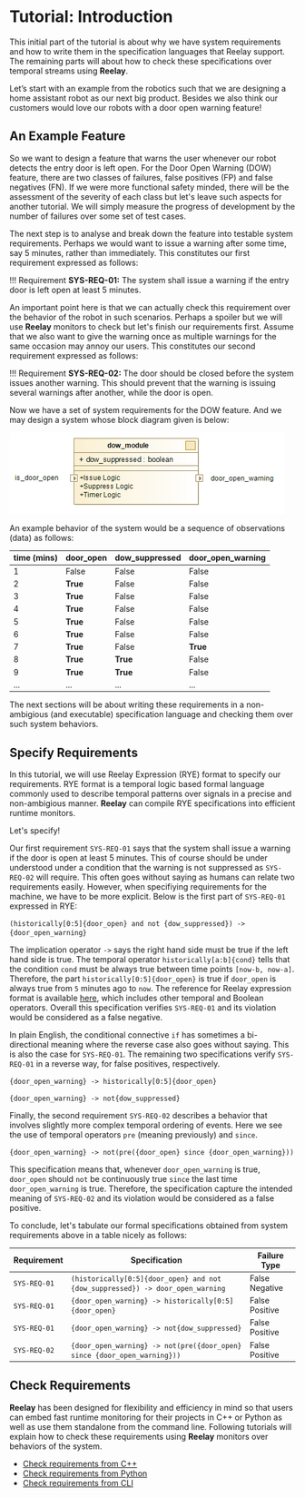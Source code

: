 # Tutorial: Introduction

This initial part of the tutorial is about why we have system requirements and how to write them in the specification languages that Reelay support. The remaining parts will about how to check these specifications over temporal streams using **Reelay**.

Let’s start with an example from the robotics such that we are designing a home assistant robot as our next big product. Besides we also think our customers would love our robots with a door open warning feature!

## An Example Feature

So we want to design a feature that warns the user whenever our robot detects the entry door is left open. For the Door Open Warning (DOW) feature, there are two classes of failures, false positives (FP) and false negatives (FN). If we were more functional safety minded, there will be the assessment of the severity of each class but let's leave such aspects for another tutorial. We will simply measure the progress of development by the number of failures over some set of test cases.

The next step is to analyse and break down the feature into testable system requirements. Perhaps we would want to issue a warning after some time, say 5 minutes, rather than immediately. This constitutes our first requirement expressed as follows:

!!! Requirement
    **SYS-REQ-01:** The system shall issue a warning if the entry door is left open at least 5 minutes.

An important point here is that we can actually check this requirement over the behavior of the robot in such scenarios. Perhaps a spoiler but we will use **Reelay** monitors to check but let's finish our requirements first. Assume that we also want to give the warning once as multiple warnings for the same occasion may annoy our users. This constitutes our second requirement expressed as follows:

!!! Requirement
    **SYS-REQ-02:** The door should be closed before the system issues another warning. This should prevent that the warning is issuing several warnings after another, while the door is open.

Now we have a set of system requirements for the DOW feature. And we may design a system whose block diagram given is below:

![alt text](assets/gs_dow_diagram.png)

An example behavior of the system would be a sequence of observations (data) as follows: 

| time (mins) | door_open | dow_suppressed | door_open_warning |
|-------------|-----------|----------------|-------------------|
| 1 | False    | False | False |
| 2 | **True** | False | False |
| 3 | **True** | False | False |
| 4 | **True** | False | False |
| 5 | **True** | False | False |
| 6 | **True** | False | False |
| 7 | **True** | False | **True**  |
| 8 | **True** | **True**  | False |
| 9 | **True** | **True**  | False |
| ... | ...  | ...  | ... |

The next sections will be about writing these requirements in a non-ambigious (and executable) specification language and checking them over such system behaviors.

## Specify Requirements

In this tutorial, we will use Reelay Expression (RYE) format to specify our requirements. RYE format is a temporal logic based formal language commonly used to describe temporal patterns over signals in a precise and non-ambigious manner. **Reelay** can compile RYE specifications into efficient runtime monitors.

Let's specify!

Our first requirement `SYS-REQ-01` says that the system shall issue a warning if the door is open at least 5 minutes. This of course should be under understood under a condition that the warning is not suppressed as `SYS-REQ-02` will require. This often goes without saying as humans can relate two requirements easily. However, when specifiying requirements for the machine, we have to be more explicit. Below is the first part of `SYS-REQ-01` expressed in RYE:

```rye
(historically[0:5]{door_open} and not {dow_suppressed}) -> {door_open_warning}
```

The implication operator `->` says the right hand side must be true if the left hand side is true. The temporal operator `historically[a:b]{cond}` tells that the condition `cond` must be always true between time points `[now-b, now-a]`. Therefore, the part `historically[0:5]{door_open}` is true if `door_open` is always true from `5` minutes ago to `now`. The reference for Reelay expression format is available [here](rye.md), which includes other temporal and Boolean operators. Overall this specification verifies `SYS-REQ-01` and its violation would be considered as a false negative.

In plain English, the conditional connective `if` has sometimes a bi-directional meaning where the reverse case also goes without saying. This is also the case for `SYS-REQ-01`. The remaining two specifications verify `SYS-REQ-01` in a reverse way, for false positives, respectively.

```rye
{door_open_warning} -> historically[0:5]{door_open}
```

```rye
{door_open_warning} -> not{dow_suppressed}
```

Finally, the second requirement `SYS-REQ-02` describes a behavior that involves slightly more complex temporal ordering of events. Here we see the use of temporal operators `pre` (meaning previously) and `since`.

```rye
{door_open_warning} -> not(pre({door_open} since {door_open_warning}))
```

This specification means that, whenever `door_open_warning` is true, `door_open` should `not` be continuously true `since` the last time `door_open_warning` is true. Therefore, the specification capture the intended meaning of `SYS-REQ-02` and its violation would be considered as a false positive.

To conclude, let's tabulate our formal specifications obtained from system requirements above in a table nicely as follows:

| Requirement  | Specification                                                                | Failure Type   |
|--------------|------------------------------------------------------------------------------|----------------|
| `SYS-REQ-01` | `(historically[0:5]{door_open} and not {dow_suppressed}) -> door_open_warning` | False Negative |
| `SYS-REQ-01` | `{door_open_warning} -> historically[0:5]{door_open}`                          | False Positive |
| `SYS-REQ-01` | `{door_open_warning} -> not{dow_suppressed}`                                    | False Positive |
| `SYS-REQ-02` | `{door_open_warning} -> not(pre({door_open} since {door_open_warning}))`           | False Positive |

## Check Requirements

 **Reelay** has been designed for flexibility and efficiency in mind so that users can embed fast runtime monitoring for their projects in C++ or Python as well as use them standalone from the command line. Following tutorials will explain how to check these requirements using **Reelay** monitors over behaviors of the system.

* [Check requirements from C++](gs_cpp.md)
* [Check requirements from Python](gs_python.md)
* [Check requirements from CLI](gs_cli.md)
